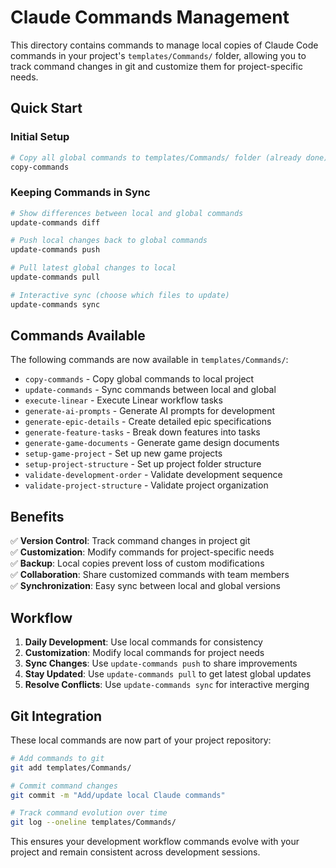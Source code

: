 # Claude Commands Management

This directory contains commands to manage local copies of Claude Code commands in your project's `templates/Commands/` folder, allowing you to track command changes in git and customize them for project-specific needs.

## Quick Start

### Initial Setup
```bash
# Copy all global commands to templates/Commands/ folder (already done)
copy-commands
```

### Keeping Commands in Sync

```bash
# Show differences between local and global commands
update-commands diff

# Push local changes back to global commands
update-commands push

# Pull latest global changes to local
update-commands pull

# Interactive sync (choose which files to update)
update-commands sync
```

## Commands Available

The following commands are now available in `templates/Commands/`:

- `copy-commands` - Copy global commands to local project
- `update-commands` - Sync commands between local and global
- `execute-linear` - Execute Linear workflow tasks
- `generate-ai-prompts` - Generate AI prompts for development
- `generate-epic-details` - Create detailed epic specifications
- `generate-feature-tasks` - Break down features into tasks
- `generate-game-documents` - Generate game design documents
- `setup-game-project` - Set up new game projects
- `setup-project-structure` - Set up project folder structure
- `validate-development-order` - Validate development sequence
- `validate-project-structure` - Validate project organization

## Benefits

✅ **Version Control**: Track command changes in project git  
✅ **Customization**: Modify commands for project-specific needs  
✅ **Backup**: Local copies prevent loss of custom modifications  
✅ **Collaboration**: Share customized commands with team members  
✅ **Synchronization**: Easy sync between local and global versions  

## Workflow

1. **Daily Development**: Use local commands for consistency
2. **Customization**: Modify local commands for project needs
3. **Sync Changes**: Use `update-commands push` to share improvements
4. **Stay Updated**: Use `update-commands pull` to get latest global updates
5. **Resolve Conflicts**: Use `update-commands sync` for interactive merging

## Git Integration

These local commands are now part of your project repository:

```bash
# Add commands to git
git add templates/Commands/

# Commit command changes
git commit -m "Add/update local Claude commands"

# Track command evolution over time
git log --oneline templates/Commands/
```

This ensures your development workflow commands evolve with your project and remain consistent across development sessions.